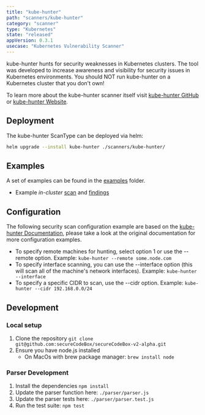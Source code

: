 ```yaml
---
title: "kube-hunter"
path: "scanners/kube-hunter"
category: "scanner"
type: "Kubernetes"
state: "released"
appVersion: 0.3.1
usecase: "Kubernetes Vulnerability Scanner"
---
```


kube-hunter hunts for security weaknesses in Kubernetes clusters. The tool was developed to increase awareness and visibility for security issues in Kubernetes environments. You should NOT run kube-hunter on a Kubernetes cluster that you don't own!

To learn more about the kube-hunter scanner itself visit [kube-hunter GitHub] or [kube-hunter Website].

<!-- end -->

## Deployment

The kube-hunter ScanType can be deployed via helm:

```bash
helm upgrade --install kube-hunter ./scanners/kube-hunter/
```

## Examples

A set of examples can be found in the [examples](https://github.com/secureCodeBox/secureCodeBox-v2-alpha/tree/master/scanners/kube-hunter/examples) folder.

* Example *in-cluster* [scan](https://github.com/secureCodeBox/secureCodeBox-v2-alpha/blob/master/scanners/kube-hunter/examples/in-cluster/scan.yaml) and [findings](https://github.com/secureCodeBox/secureCodeBox-v2-alpha/blob/master/scanners/kube-hunter/examples/in-cluster/findings.json)

## Configuration

The following security scan configuration example are based on the [kube-hunter Documentation], please take a look at the original documentation for more configuration examples.

* To specify remote machines for hunting, select option 1 or use the --remote option. Example: `kube-hunter --remote some.node.com`
* To specify interface scanning, you can use the --interface option (this will scan all of the machine's network interfaces). Example: `kube-hunter --interface`
* To specify a specific CIDR to scan, use the --cidr option. Example: `kube-hunter --cidr 192.168.0.0/24`

## Development

### Local setup

1. Clone the repository `git clone git@github.com:secureCodeBox/secureCodeBox-v2-alpha.git`
2. Ensure you have node.js installed
   * On MacOs with brew package manager: `brew install node`

### Parser Development

1. Install the dependencies `npm install`
2. Update the parser function here: `./parser/parser.js`
3. Update the parser tests here: `./parser/parser.test.js`
4. Run the test suite: `npm test`

[kube-hunter Website]: https://kube-hunter.aquasec.com/
[kube-hunter GitHub]: https://github.com/aquasecurity/kube-hunter
[kube-hunter Documentation]: https://github.com/aquasecurity/kube-hunter#scanning-options
